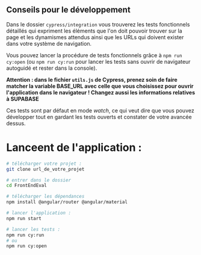 
## Conseils pour le développement

Dans le dossier `cypress/integration` vous trouverez les tests fonctionnels détaillés qui expriment les éléments que l'on doit pouvoir trouver sur la page et les dynamismes attendus ainsi que les URLs qui doivent exister dans votre système de navigation.

Vous pouvez lancer la procédure de tests fonctionnels grâce à `npm run cy:open` (ou `npm run cy:run` pour lancer les tests sans ouvrir de navigateur autoguidé et rester dans la console).

**Attention : dans le fichier `utils.js` de Cypress, prenez soin de faire matcher la variable BASE_URL avec celle que vous choisissez pour ouvrir l'application dans le navigateur ! Changez aussi les informations relatives à SUPABASE**

Ces tests sont par défaut en mode _watch_, ce qui veut dire que vous pouvez développer tout en gardant les tests ouverts et constater de votre avancée dessus.


# Lanceent de l'application : 

```bash
# télécharger votre projet :
git clone url_de_votre_projet

# entrer dans le dossier
cd FrontEndEval

# télécharger les dépendances 
npm install @angular/router @angular/material

# lancer l'application :
npm run start

# lancer les tests :
npm run cy:run
# ou
npm run cy:open
```
